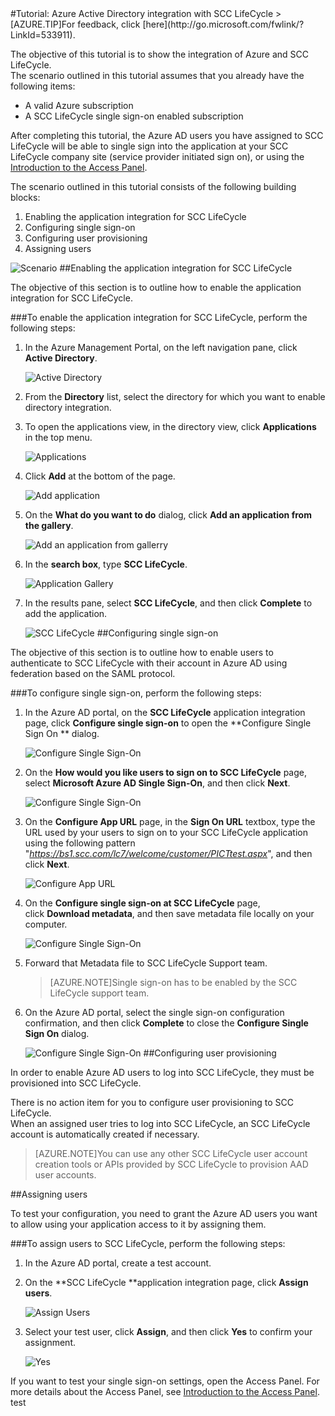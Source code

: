 <properties pageTitle="Tutorial: Azure Active Directory integration with SCC LifeCycle | Microsoft Azure" description="Learn how to use SCC LifeCycle with Azure Active Directory to enable single sign-on, automated provisioning, and more!." services="active-directory" authors="MarkusVi"  documentationCenter="na" manager="stevenpo"/>
<tags ms.service="active-directory" ms.devlang="na" ms.topic="article" ms.tgt_pltfrm="na" ms.workload="identity" ms.date="08/01/2015" ms.author="markvi" />
#Tutorial: Azure Active Directory integration with SCC LifeCycle
>[AZURE.TIP]For feedback, click [here](http://go.microsoft.com/fwlink/?LinkId=533911).
  
The objective of this tutorial is to show the integration of Azure and SCC LifeCycle.  
The scenario outlined in this tutorial assumes that you already have the following items:

-   A valid Azure subscription
-   A SCC LifeCycle single sign-on enabled subscription
  
After completing this tutorial, the Azure AD users you have assigned to SCC LifeCycle will be able to single sign into the application at your SCC LifeCycle company site (service provider initiated sign on), or using the [Introduction to the Access Panel](https://msdn.microsoft.com/library/dn308586).
  
The scenario outlined in this tutorial consists of the following building blocks:

1.  Enabling the application integration for SCC LifeCycle
2.  Configuring single sign-on
3.  Configuring user provisioning
4.  Assigning users

![Scenario](./media/active-directory-saas-scc-lifecycle-tutorial/IC794120.png "Scenario")
##Enabling the application integration for SCC LifeCycle
  
The objective of this section is to outline how to enable the application integration for SCC LifeCycle.

###To enable the application integration for SCC LifeCycle, perform the following steps:

1.  In the Azure Management Portal, on the left navigation pane, click **Active Directory**.

    ![Active Directory](./media/active-directory-saas-scc-lifecycle-tutorial/IC700993.png "Active Directory")

2.  From the **Directory** list, select the directory for which you want to enable directory integration.

3.  To open the applications view, in the directory view, click **Applications** in the top menu.

    ![Applications](./media/active-directory-saas-scc-lifecycle-tutorial/IC700994.png "Applications")

4.  Click **Add** at the bottom of the page.

    ![Add application](./media/active-directory-saas-scc-lifecycle-tutorial/IC749321.png "Add application")

5.  On the **What do you want to do** dialog, click **Add an application from the gallery**.

    ![Add an application from gallerry](./media/active-directory-saas-scc-lifecycle-tutorial/IC749322.png "Add an application from gallerry")

6.  In the **search box**, type **SCC LifeCycle**.

    ![Application Gallery](./media/active-directory-saas-scc-lifecycle-tutorial/IC794121.png "Application Gallery")

7.  In the results pane, select **SCC LifeCycle**, and then click **Complete** to add the application.

    ![SCC LifeCycle](./media/active-directory-saas-scc-lifecycle-tutorial/IC795082.png "SCC LifeCycle")
##Configuring single sign-on
  
The objective of this section is to outline how to enable users to authenticate to SCC LifeCycle with their account in Azure AD using federation based on the SAML protocol.

###To configure single sign-on, perform the following steps:

1.  In the Azure AD portal, on the **SCC LifeCycle** application integration page, click **Configure single sign-on** to open the **Configure Single Sign On ** dialog.

    ![Configure Single Sign-On](./media/active-directory-saas-scc-lifecycle-tutorial/IC794122.png "Configure Single Sign-On")

2.  On the **How would you like users to sign on to SCC LifeCycle** page, select **Microsoft Azure AD Single Sign-On**, and then click **Next**.

    ![Configure Single Sign-On](./media/active-directory-saas-scc-lifecycle-tutorial/IC794123.png "Configure Single Sign-On")

3.  On the **Configure App URL** page, in the **Sign On URL** textbox, type the URL used by your users to sign on to your SCC LifeCycle application using the following pattern "*https://bs1.scc.com/lc7/welcome/customer/PICTtest.aspx*", and then click **Next**.

    ![Configure App URL](./media/active-directory-saas-scc-lifecycle-tutorial/IC794124.png "Configure App URL")

4.  On the **Configure single sign-on at SCC LifeCycle** page, click **Download metadata**, and then save metadata file locally on your computer.

    ![Configure Single Sign-On](./media/active-directory-saas-scc-lifecycle-tutorial/IC795083.png "Configure Single Sign-On")

5.  Forward that Metadata file to SCC LifeCycle Support team.

    >[AZURE.NOTE]Single sign-on has to be enabled by the SCC LifeCycle support team.

6.  On the Azure AD portal, select the single sign-on configuration confirmation, and then click **Complete** to close the **Configure Single Sign On** dialog.

    ![Configure Single Sign-On](./media/active-directory-saas-scc-lifecycle-tutorial/IC794125.png "Configure Single Sign-On")
##Configuring user provisioning
  
In order to enable Azure AD users to log into SCC LifeCycle, they must be provisioned into SCC LifeCycle.
  
There is no action item for you to configure user provisioning to SCC LifeCycle.  
When an assigned user tries to log into SCC LifeCycle, an SCC LifeCycle account is automatically created if necessary.

>[AZURE.NOTE]You can use any other SCC LifeCycle user account creation tools or APIs provided by SCC LifeCycle to provision AAD user accounts.

##Assigning users
  
To test your configuration, you need to grant the Azure AD users you want to allow using your application access to it by assigning them.

###To assign users to SCC LifeCycle, perform the following steps:

1.  In the Azure AD portal, create a test account.

2.  On the **SCC LifeCycle **application integration page, click **Assign users**.

    ![Assign Users](./media/active-directory-saas-scc-lifecycle-tutorial/IC794126.png "Assign Users")

3.  Select your test user, click **Assign**, and then click **Yes** to confirm your assignment.

    ![Yes](./media/active-directory-saas-scc-lifecycle-tutorial/IC767830.png "Yes")
  
If you want to test your single sign-on settings, open the Access Panel. For more details about the Access Panel, see [Introduction to the Access Panel](https://msdn.microsoft.com/library/dn308586).
test

